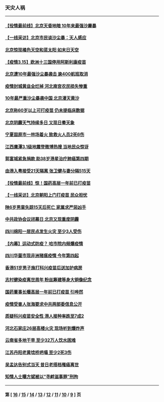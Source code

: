 ### 天灾人祸
---
#### [【役情最前线】北京天昏地暗 10年来最强沙麈暴](../../pages/ncid280/n12812982.md) 
#### [【一线采访】北京市民谈沙尘暴：天人感应](../../pages/ncid280/n12813238.md) 
#### [北京惊现橘色天空和蓝太阳 如末日天空](../../pages/ncid280/n12812930.md) 
#### [【疫情3.15】欧洲十三国停用阿斯利康疫苗](../../pages/ncid280/n12812063.md) 
#### [北京遭10年最强沙尘暴袭击 逾400航班取消](../../pages/ncid280/n12811829.md) 
#### [疫情封城黄韭全烂掉 河北南宫农民损失惨重](../../pages/ncid280/n12811815.md) 
#### [10年最严重沙尘暴袭中国 北京漫天黄沙](../../pages/ncid280/n12811670.md) 
#### [北京称60岁以上可打疫苗 仍未提临床数据](../../pages/ncid280/n12810724.md) 
#### [北京阴霾天气持续多日 又现日晕天象](../../pages/ncid280/n12810267.md) 
#### [宁夏固原市一林场着火 致救火人员2死6伤](../../pages/ncid280/n12810148.md) 
#### [江西鹰潭3.1级地震登微博热搜 当地民众惊讶](../../pages/ncid280/n12808936.md) 
#### [郭富城紧急捐款 助38岁港星治疗肺癌第四期](../../pages/ncid280/n12805460.md) 
#### [由港入粤接受21天隔离 张卫健与妻分隔515天](../../pages/ncid280/n12802919.md) 
#### [【役情最前线】惊！国药高层一年前已打疫苗](../../pages/ncid280/n12802616.md) 
#### [【一线采访】北京朝阳上门打疫苗 民众担忧](../../pages/ncid280/n12802788.md) 
#### [陕6岁男童失踪15天后死亡 家属求严惩凶手](../../pages/ncid280/n12802667.md) 
#### [中共政协会议闭幕日 北京又现重度阴霾](../../pages/ncid280/n12801863.md) 
#### [四川绵阳一居民点发生火灾 至少3人受伤](../../pages/ncid280/n12801135.md) 
#### [【内幕】运动式防疫？ 哈市院内频爆疫情](../../pages/ncid280/n12796208.md) 
#### [四川华蓥市现非洲猪瘟疫情 今年第四起](../../pages/ncid280/n12800871.md) 
#### [香港51岁男子施打科兴疫苗后送加护病房](../../pages/ncid280/n12800841.md) 
#### [志村健染疫离世周年 粉丝筹建等身大铜像纪念](../../pages/ncid280/n12800306.md) 
#### [国药董事长曝高层一年前已打疫苗 引哗然](../../pages/ncid280/n12799714.md) 
#### [疫情受害人张海要求中共两部委信息公开](../../pages/ncid280/n12799223.md) 
#### [质疑科兴疫苗安全性 港人接种率跌至7成2](../../pages/ncid280/n12799073.md) 
#### [河北石家庄26层高楼火灾 现场听到爆炸声](../../pages/ncid280/n12798936.md) 
#### [云南省多地干旱 至少32万人饮水困难](../../pages/ncid280/n12798614.md) 
#### [江苏丹阳老黄埝桥坍塌 至少2死3伤](../../pages/ncid280/n12798550.md) 
#### [吴孟达告别式当天 昔日老搭档罹癌离世](../../pages/ncid280/n12798034.md) 
#### [知情人士曝方斌被以“寻衅滋事罪”刑拘](../../pages/ncid280/n12797387.md) 

---
#### 第 [ [16](./16.md) / [15](./15.md) / [14](./14.md) / [13](./13.md) / [12](./12.md) / [11](./11.md) / [10](./10.md) / [9](./9.md) ] 页

